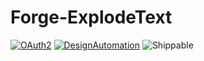 # Forge-ExplodeText 
[![OAuth2](https://img.shields.io/badge/OAuth2-v1-green.svg)](http://developer.autodesk.com/)
[![DesignAutomation](https://img.shields.io/badge/Design%20Automation%20V2--green.svg)](https://developer.autodesk.com/en/docs/design-automation/v2)
![Shippable](https://img.shields.io/shippable/5444c5ecb904a4b21567b0ff.svg)

